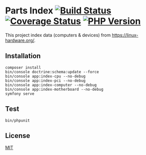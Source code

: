 # Parts Index [![Build Status][actions_badge]][actions_link] [![Coverage Status][coveralls_badge]][coveralls_link] [![PHP Version][php-version-image]][php-version-url]

This project index data (computers & devices) from https://linux-hardware.org/.

## Installation

```shell
composer install
bin/console doctrine:schema:update --force
bin/console app:index-cpu --no-debug
bin/console app:index-pci --no-debug
bin/console app:index-computer --no-debug
bin/console app:index-motherboard --no-debug
symfony serve
```

## Test

```shell
bin/phpunit
```

## License

[MIT](https://github.com/computer-donation/parts-index/blob/main/LICENSE)

[actions_badge]: https://github.com/computer-donation/parts-index/workflows/main/badge.svg
[actions_link]: https://github.com/computer-donation/parts-index/actions

[coveralls_badge]: https://coveralls.io/repos/computer-donation/parts-index/badge.svg?branch=main&service=github
[coveralls_link]: https://coveralls.io/github/computer-donation/parts-index?branch=main

[php-version-url]: https://packagist.org/packages/computer-donation/parts-index
[php-version-image]: http://img.shields.io/badge/php-8.1.0+-ff69b4.svg
